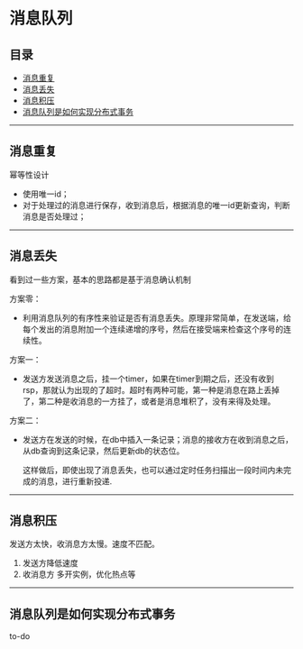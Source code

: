 # 消息队列

## 目录

* [消息重复](#消息重复)
* [消息丢失](#消息丢失)
* [消息积压](#消息积压)
* [消息队列是如何实现分布式事务](#消息队列是如何实现分布式事务)
---

## 消息重复

幂等性设计

- 使用唯一id；
- 对于处理过的消息进行保存，收到消息后，根据消息的唯一id更新查询，判断消息是否处理过；

---

## 消息丢失

看到过一些方案，基本的思路都是基于消息确认机制

方案零：

* 利用消息队列的有序性来验证是否有消息丢失。原理非常简单，在发送端，给每个发出的消息附加一个连续递增的序号，然后在接受端来检查这个序号的连续性。

方案一：
    
* 发送方发送消息之后，挂一个timer，如果在timer到期之后，还没有收到rsp，那就认为出现的了超时。超时有两种可能，第一种是消息在路上丢掉了，第二种是收消息的一方挂了，或者是消息堆积了，没有来得及处理。

方案二：

*   发送方在发送的时候，在db中插入一条记录；消息的接收方在收到消息之后，从db查询到这条记录，然后更新db的状态位。

    这样做后，即使出现了消息丢失，也可以通过定时任务扫描出一段时间内未完成的消息，进行重新投递.


-----

## 消息积压

发送方太快，收消息方太慢。速度不匹配。

1. 发送方降低速度
2. 收消息方 多开实例，优化热点等

----
## 消息队列是如何实现分布式事务

to-do